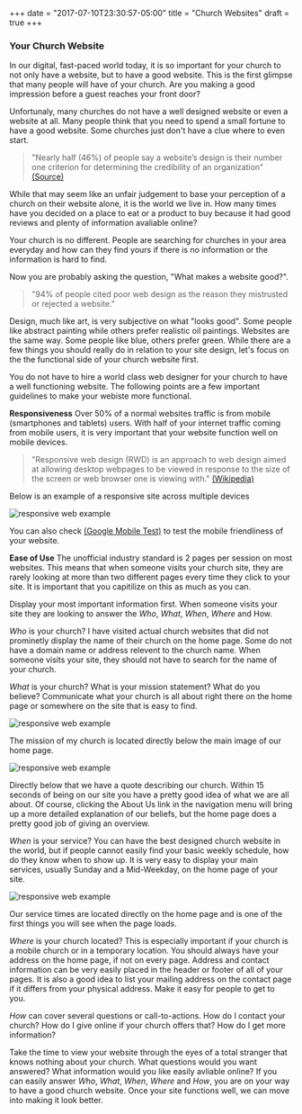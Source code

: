 +++
date = "2017-07-10T23:30:57-05:00"
title = "Church Websites"
draft = true
+++

### Your Church Website

In our digital, fast-paced world today, it is so important for your church to not only have a website, but to have a good website. This is the first glimpse that many people will have of your church. Are you making a good impression before a guest reaches your front door?

Unfortunaly, many churches do not have a well designed website or even a website at all. Many people think that you need to spend a small fortune to have a good website. Some churches just don't have a clue where to even start.

>"Nearly half (46%) of people say a website’s design is their number one criterion for determining the credibility of an organization" [(Source)](https://blog.hubspot.com/blog/tabid/6307/bid/33423/19-Reasons-You-Should-Include-Visual-Content-in-Your-Marketing-Data.aspx "Source")

While that may seem like an unfair judgement to base your perception of a church on their website alone, it is the world we live in. How many times have you decided on a place to eat or a product to buy because it had good reviews and plenty of information avaliable online?

Your church is no different. People are searching for churches in your area everyday and how can they find yours if there is no information or the information is hard to find.

Now you are probably asking the question, "What makes a website good?".

>"94% of people cited poor web design as the reason they mistrusted or rejected a website."

Design, much like art, is very subjective on what "looks good". Some people like abstract painting while others prefer realistic oil paintings. Websites are the same way. Some people like blue, others prefer green. While there are a few things you should really do in relation to your site design, let's focus on the the functional side of your church website first.

You do not have to hire a world class web designer for your church to have a well functioning website. The following points are a few important guidelines to make your webiste more functional.

**Responsiveness** Over 50% of a normal websites traffic is from mobile (smartphones and tablets) users. With half of your internet traffic coming from mobile users, it is very important that your website function well on mobile devices.

>"Responsive web design (RWD) is an approach to web design aimed at allowing desktop webpages to be viewed in response to the size of the screen or web browser one is viewing with." [(Wikipedia)](https://en.wikipedia.org/wiki/Responsive_web_design "Read more")

Below is an example of a responsive site across multiple devices

![responsive web example](img/churchwebsitesresponsive.jpg)

You can also check [(Google Mobile Test)](https://support.google.com/adsense/answer/6196932?hl=en "Here") to test the mobile friendliness of your website.

**Ease of Use** The unofficial industry standard is 2 pages per session on most websites. This means that when someone visits your church site, they are rarely looking at more than two different pages every time they click to your site. It is important that you capitilize on this as much as you can.

Display your most important information first. When someone visits your site they are looking to answer the *Who*, *What*, *When*, *Where* and How.

*Who* is your church? I have visited actual church websites that did not prominetly display the name of their church on the home page. Some do not have a domain name or address relevent to the church name. When someone visits your site, they should not have to search for the name of your church.

*What* is your church? What is your mission statement? What do you believe? Communicate what your church is all about right there on the home page or somewhere on the site that is easy to find.

![responsive web example](img/churchwebsitesmission.jpg)

The mission of my church is located directly below the main image of our home page.

![responsive web example](img/churchwebsitesquote.jpg)

Directly below that we have a quote describing our church. Within 15 seconds of being on our site you have a pretty good idea of what we are all about. Of course, clicking the About Us link in the navigation menu will bring up a more detailed explanation of our beliefs, but the home page does a pretty good job of giving an overview.

*When* is your service? You can have the best designed church website in the world, but if people cannot easily find your basic weekly schedule, how do they know when to show up. It is very easy to display your main services, usually Sunday and a Mid-Weekday, on the home page of your site.

![responsive web example](img/churchwebsiteshours.jpg)

Our service times are located directly on the home page and is one of the first things you will see when the page loads.

*Where* is your church located? This is especially important if your church is a mobile church or in a temporary location. You should always have your address on the home page, if not on every page. Address and contact information can be very easily placed in the header or footer of all of your pages. It is also a good idea to list your mailing address on the contact page if it differs from your physical address. Make it easy for people to get to you.

*How* can cover several questions or call-to-actions. How do I contact your church? How do I give online if your church offers that? How do I get more information?

Take the time to view your website through the eyes of a total stranger that knows nothing about your church. What questions would you want answered? What information would you like easily avliable online? If you can easily answer *Who*, *What*, *When*, *Where* and *How*, you are on your way to have a good church website. Once your site functions well, we can move into making it look better.
